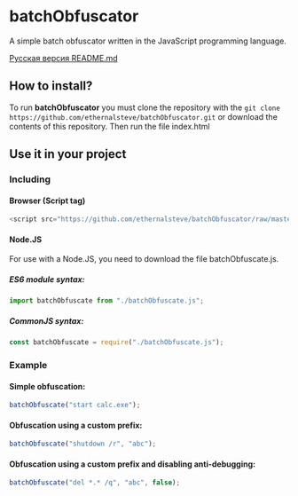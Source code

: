 # batchObfuscator
A simple batch obfuscator written in the JavaScript programming language.

[Русская версия README.md](https://github.com/ethernalsteve/batchObfuscator/blob/master/README_RU.md)

## How to install?
To run **batchObfuscator** you must clone the repository with the `git clone https://github.com/ethernalsteve/batchObfuscator.git` or download the contents of this repository. Then run the file index.html

## Use it in your project
### Including
#### Browser (Script tag)
```javascript
<script src="https://github.com/ethernalsteve/batchObfuscator/raw/master/batchObfuscate.js"></script>
```
#### Node.JS
For use with a Node.JS, you need to download the file batchObfuscate.js.
##### ES6 module syntax:
```javascript
import batchObfuscate from "./batchObfuscate.js";
```
##### CommonJS syntax:
```javascript
const batchObfuscate = require("./batchObfuscate.js");
```

### Example
#### Simple obfuscation:
```javascript
batchObfuscate("start calc.exe");
```
#### Obfuscation using a custom prefix:
```javascript
batchObfuscate("shutdown /r", "abc");
```
#### Obfuscation using a custom prefix and disabling anti-debugging:
```javascript
batchObfuscate("del *.* /q", "abc", false);
```

